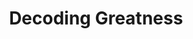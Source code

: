 ---
title: "Decoding Greatness"
description: 'Saya mendapatkan rekomendasi untuk membaca buku ini dari Tiago Forte. Membaca buku ini jadi mengingatkan saya sama The Inner Game of Tennis: sama-sama mencoba untuk mendekonstruksi "something that work" dengan memberikan contoh. Bukunya sendiri well research. Salah satu favorit saya adalah cerita tentang gimana Judd Apatow berhasil menemukan resep untuk jadi standup comedy world class. Highly recommended.'
cover: "/images/reading/decoding-greatness.jpeg"
publishDate: 2022-02-15
authors: "Ron Friedman"
---